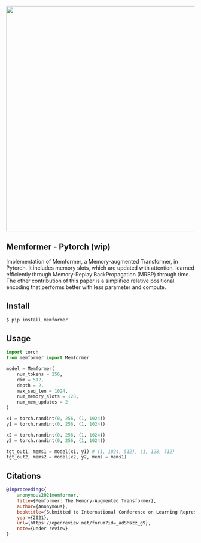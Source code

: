 <img src="./memformer.png" width="600px"></img>

## Memformer - Pytorch (wip)

Implementation of Memformer, a Memory-augmented Transformer, in Pytorch. It includes memory slots, which are updated with attention, learned efficiently through Memory-Replay BackPropagation (MRBP) through time. The other contribution of this paper is a simplified relative positional encoding that performs better with less parameter and compute.

## Install

```bash
$ pip install memformer
```

## Usage

```python
import torch
from memformer import Memformer

model = Memformer(
    num_tokens = 256,
    dim = 512,
    depth = 2,
    max_seq_len = 1024,
    num_memory_slots = 128,
    num_mem_updates = 2
)

x1 = torch.randint(0, 256, (1, 1024))
y1 = torch.randint(0, 256, (1, 1024))

x2 = torch.randint(0, 256, (1, 1024))
y2 = torch.randint(0, 256, (1, 1024))

tgt_out1, mems1 = model(x1, y1) # (1, 1024, 512), (1, 128, 512)
tgt_out2, mems2 = model(x2, y2, mems = mems1)
```

## Citations

```bibtex
@inproceedings{
    anonymous2021memformer,
    title={Memformer: The Memory-Augmented Transformer},
    author={Anonymous},
    booktitle={Submitted to International Conference on Learning Representations},
    year={2021},
    url={https://openreview.net/forum?id=_adSMszz_g9},
    note={under review}
}
```
